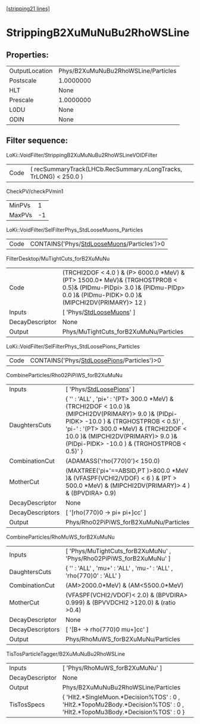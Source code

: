 [[stripping21 lines]](./stripping21-index)

# StrippingB2XuMuNuBu2RhoWSLine

## Properties:

|                |                                     |
|----------------|-------------------------------------|
| OutputLocation | Phys/B2XuMuNuBu2RhoWSLine/Particles |
| Postscale      | 1.0000000                           |
| HLT            | None                                |
| Prescale       | 1.0000000                           |
| L0DU           | None                                |
| ODIN           | None                                |

## Filter sequence:

LoKi::VoidFilter/StrippingB2XuMuNuBu2RhoWSLineVOIDFilter

|      |                                                                   |
|------|-------------------------------------------------------------------|
| Code | ( recSummaryTrack(LHCb.RecSummary.nLongTracks, TrLONG) \< 250.0 ) |

CheckPV/checkPVmin1

|        |     |
|--------|-----|
| MinPVs | 1   |
| MaxPVs | -1  |

LoKi::VoidFilter/SelFilterPhys_StdLooseMuons_Particles

|      |                                                                                            |
|------|--------------------------------------------------------------------------------------------|
| Code | CONTAINS('Phys/[StdLooseMuons](./stripping21-commonparticles-stdloosemuons)/Particles')\>0 |

FilterDesktop/MuTightCuts_forB2XuMuNu

|                 |                                                                                                                                                                                  |
|-----------------|----------------------------------------------------------------------------------------------------------------------------------------------------------------------------------|
| Code            | (TRCHI2DOF \< 4.0 ) & (P\> 6000.0 \*MeV) & (PT\> 1500.0\* MeV)& (TRGHOSTPROB \< 0.5)& (PIDmu-PIDpi\> 3.0 )& (PIDmu-PIDp\> 0.0 )& (PIDmu-PIDK\> 0.0 )& (MIPCHI2DV(PRIMARY)\> 12 ) |
| Inputs          | [ 'Phys/[StdLooseMuons](./stripping21-commonparticles-stdloosemuons)' ]                                                                                                        |
| DecayDescriptor | None                                                                                                                                                                             |
| Output          | Phys/MuTightCuts_forB2XuMuNu/Particles                                                                                                                                           |

LoKi::VoidFilter/SelFilterPhys_StdLoosePions_Particles

|      |                                                                                            |
|------|--------------------------------------------------------------------------------------------|
| Code | CONTAINS('Phys/[StdLoosePions](./stripping21-commonparticles-stdloosepions)/Particles')\>0 |

CombineParticles/Rho02PiPiWS_forB2XuMuNu

|                  |                                                                                                                                                                                                                                                                                  |
|------------------|----------------------------------------------------------------------------------------------------------------------------------------------------------------------------------------------------------------------------------------------------------------------------------|
| Inputs           | [ 'Phys/[StdLoosePions](./stripping21-commonparticles-stdloosepions)' ]                                                                                                                                                                                                        |
| DaughtersCuts    | { '' : 'ALL' , 'pi+' : '(PT\> 300.0 \*MeV) & (TRCHI2DOF \< 10.0 )& (MIPCHI2DV(PRIMARY)\> 9.0 )& (PIDpi-PIDK\> -10.0 ) & (TRGHOSTPROB \< 0.5)' , 'pi-' : '(PT\> 300.0 \*MeV) & (TRCHI2DOF \< 10.0 )& (MIPCHI2DV(PRIMARY)\> 9.0 )& (PIDpi-PIDK\> -10.0 ) & (TRGHOSTPROB \< 0.5)' } |
| CombinationCut   | (ADAMASS('rho(770)0')\< 150.0)                                                                                                                                                                                                                                                   |
| MotherCut        | (MAXTREE('pi+'==ABSID,PT )\>800.0 \*MeV )& (VFASPF(VCHI2/VDOF) \< 6 ) & (PT \> 500.0 \*MeV) & (MIPCHI2DV(PRIMARY)\> 4 ) & (BPVDIRA\> 0.9)                                                                                                                                        |
| DecayDescriptor  | None                                                                                                                                                                                                                                                                             |
| DecayDescriptors | [ '[rho(770)0 -\> pi+ pi+]cc' ]                                                                                                                                                                                                                                              |
| Output           | Phys/Rho02PiPiWS_forB2XuMuNu/Particles                                                                                                                                                                                                                                           |

CombineParticles/RhoMuWS_forB2XuMuNu

|                  |                                                                                      |
|------------------|--------------------------------------------------------------------------------------|
| Inputs           | [ 'Phys/MuTightCuts_forB2XuMuNu' , 'Phys/Rho02PiPiWS_forB2XuMuNu' ]                |
| DaughtersCuts    | { '' : 'ALL' , 'mu+' : 'ALL' , 'mu-' : 'ALL' , 'rho(770)0' : 'ALL' }                 |
| CombinationCut   | (AM\>2000.0\*MeV) & (AM\<5500.0\*MeV)                                                |
| MotherCut        | (VFASPF(VCHI2/VDOF)\< 2.0) & (BPVDIRA\> 0.999) & (BPVVDCHI2 \>120.0) & (ratio \>0.4) |
| DecayDescriptor  | None                                                                                 |
| DecayDescriptors | [ '[B+ -\> rho(770)0 mu+]cc' ]                                                   |
| Output           | Phys/RhoMuWS_forB2XuMuNu/Particles                                                   |

TisTosParticleTagger/B2XuMuNuBu2RhoWSLine

|                 |                                                                                                                                |
|-----------------|--------------------------------------------------------------------------------------------------------------------------------|
| Inputs          | [ 'Phys/RhoMuWS_forB2XuMuNu' ]                                                                                               |
| DecayDescriptor | None                                                                                                                           |
| Output          | Phys/B2XuMuNuBu2RhoWSLine/Particles                                                                                            |
| TisTosSpecs     | { 'Hlt2.\*SingleMuon.\*Decision%TOS' : 0 , 'Hlt2.\*TopoMu2Body.\*Decision%TOS' : 0 , 'Hlt2.\*TopoMu3Body.\*Decision%TOS' : 0 } |
